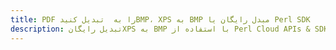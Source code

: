 ---title: PDF را به  تبدیل کنیدBMP، XPS به BMP مبدل رایگان یا Perl SDKdescription: تبدیل رایگانXPS به BMP با استفاده از Perl Cloud APIs & SDK همچنین اسناد PDF را در Cloud ایجاد، ویرایش و رندر کنید.---